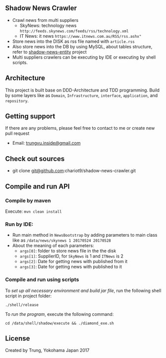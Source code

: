 ## Shadow News Crawler
* Crawl news from multi suppliers
	 *  SkyNews: technology news  `http://feeds.skynews.com/feeds/rss/technology.xml`
	 *  IT News: it news `https://www.itnews.com.au/RSS/rss.ashx"`
* Store news into the DISK as rss file named with `article.rss`
* Also store news into the DB by using MySQL, about tables structure, refer to [shadow-news-entity](https://github.com/chariot9/shadow-news-entity) project 
* Multi suppliers crawlers can be executing by IDE or executing by shell scripts.
## Architecture 
This project is built base on DDD-Architecture and TDD programming. Build by some layers like as `Domain`, `Infrastructure`, `interface`, `application`, and `repository`. 

## Getting support
If there are any problems, please feel free to contact to me or create new pull request  
* Email: trungvu.inside@gmail.com
## Check out sources
* git clone git@github.com:chariot9/shadow-news-crawler.git
## Compile and run API
### Compile by maven
Execute: `mvn clean install`  
### Run by IDE:
* Run main method in `NewsBootstrap` by adding parameters to main class like as `/data/news/skynews 1 20170524 20170528`
* About the meaning of each parameters:
	* `args[0]`: folder to store news file in the the disk  
	* `args[1]`: SupplierID, for `SkyNews` is 1 and `ITNews` is 2
	* `args[2]`: Date for getting news with published from it
	* `args[3]`: Date for getting news with published to it
### Compile and run using scripts
To _set up all necessary environment and build jar file_, run the following shell script in project folder:

`./shell/release`

To _run the program_, execute the following command:

`cd /data/shell/shadow/execute && ./diamond_exe.sh`

## License
Created by Trung, Yokohama Japan 2017 
